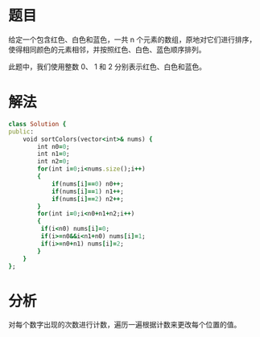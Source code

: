 # 题目
给定一个包含红色、白色和蓝色，一共 n 个元素的数组，原地对它们进行排序，使得相同颜色的元素相邻，并按照红色、白色、蓝色顺序排列。

此题中，我们使用整数 0、 1 和 2 分别表示红色、白色和蓝色。
# 解法
```ruby
class Solution {
public:
    void sortColors(vector<int>& nums) {
        int n0=0;
        int n1=0;
        int n2=0;
        for(int i=0;i<nums.size();i++)
        {
            if(nums[i]==0) n0++;
            if(nums[i]==1) n1++;
            if(nums[i]==2) n2++;
        }
        for(int i=0;i<n0+n1+n2;i++)
        {
         if(i<n0) nums[i]=0;
         if(i>=n0&&i<n1+n0) nums[i]=1;
         if(i>=n0+n1) nums[i]=2;
        }
    }
};
```
# 分析
对每个数字出现的次数进行计数，遍历一遍根据计数来更改每个位置的值。
